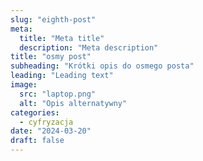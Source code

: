 ```yaml
---
slug: "eighth-post"
meta:
  title: "Meta title"
  description: "Meta description"
title: "osmy post"
subheading: "Krótki opis do osmego posta"
leading: "Leading text"
image:
  src: "laptop.png"
  alt: "Opis alternatywny"
categories:
  - cyfryzacja
date: "2024-03-20"
draft: false
---
```

